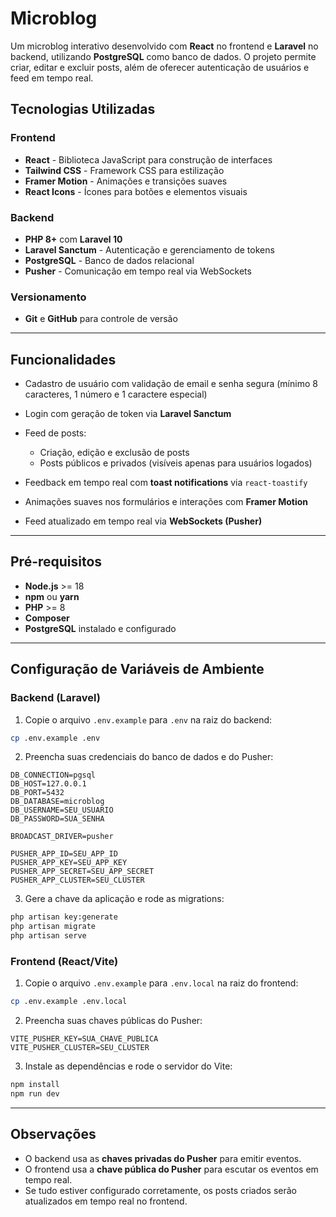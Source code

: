 # Microblog

Um microblog interativo desenvolvido com **React** no frontend e **Laravel** no backend, utilizando **PostgreSQL** como banco de dados. O projeto permite criar, editar e excluir posts, além de oferecer autenticação de usuários e feed em tempo real.

## Tecnologias Utilizadas

### Frontend

* **React** - Biblioteca JavaScript para construção de interfaces
* **Tailwind CSS** - Framework CSS para estilização
* **Framer Motion** - Animações e transições suaves
* **React Icons** - Ícones para botões e elementos visuais

### Backend

* **PHP 8+** com **Laravel 10**
* **Laravel Sanctum** - Autenticação e gerenciamento de tokens
* **PostgreSQL** - Banco de dados relacional
* **Pusher** - Comunicação em tempo real via WebSockets

### Versionamento

* **Git** e **GitHub** para controle de versão

---

## Funcionalidades

* Cadastro de usuário com validação de email e senha segura (mínimo 8 caracteres, 1 número e 1 caractere especial)
* Login com geração de token via **Laravel Sanctum**
* Feed de posts:

  * Criação, edição e exclusão de posts
  * Posts públicos e privados (visíveis apenas para usuários logados)
* Feedback em tempo real com **toast notifications** via `react-toastify`
* Animações suaves nos formulários e interações com **Framer Motion**
* Feed atualizado em tempo real via **WebSockets (Pusher)**

---

## Pré-requisitos

* **Node.js** >= 18
* **npm** ou **yarn**
* **PHP** >= 8
* **Composer**
* **PostgreSQL** instalado e configurado

---

## Configuração de Variáveis de Ambiente

### Backend (Laravel)

1. Copie o arquivo `.env.example` para `.env` na raiz do backend:

```bash
cp .env.example .env
```

2. Preencha suas credenciais do banco de dados e do Pusher:

```env
DB_CONNECTION=pgsql
DB_HOST=127.0.0.1
DB_PORT=5432
DB_DATABASE=microblog
DB_USERNAME=SEU_USUARIO
DB_PASSWORD=SUA_SENHA

BROADCAST_DRIVER=pusher

PUSHER_APP_ID=SEU_APP_ID
PUSHER_APP_KEY=SEU_APP_KEY
PUSHER_APP_SECRET=SEU_APP_SECRET
PUSHER_APP_CLUSTER=SEU_CLUSTER
```

3. Gere a chave da aplicação e rode as migrations:

```bash
php artisan key:generate
php artisan migrate
php artisan serve
```

### Frontend (React/Vite)

1. Copie o arquivo `.env.example` para `.env.local` na raiz do frontend:

```bash
cp .env.example .env.local
```

2. Preencha suas chaves públicas do Pusher:

```env
VITE_PUSHER_KEY=SUA_CHAVE_PUBLICA
VITE_PUSHER_CLUSTER=SEU_CLUSTER
```

3. Instale as dependências e rode o servidor do Vite:

```bash
npm install
npm run dev
```

---

## Observações

* O backend usa as **chaves privadas do Pusher** para emitir eventos.
* O frontend usa a **chave pública do Pusher** para escutar os eventos em tempo real.
* Se tudo estiver configurado corretamente, os posts criados serão atualizados em tempo real no frontend.
